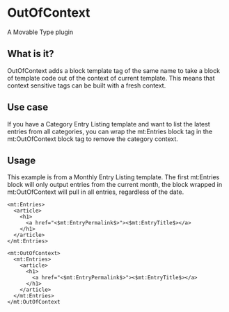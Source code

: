 # OutOfContext

A Movable Type plugin

## What is it?

OutOfContext adds a block template tag of the same name to take a block of template code out of the context of current template. This means that context sensitive tags can be built with a fresh context.

## Use case

If you have a Category Entry Listing template and want to list the latest entries from all categories, you can wrap the mt:Entries block tag in the mt:OutOfContext block tag to remove the category context.

## Usage

This example is from a Monthly Entry Listing template. The first mt:Entries block will only output entries from the current month, the block wrapped in mt:OutOfContext will pull in all entries, regardless of the date.

    <mt:Entries>
      <article>
        <h1>
          <a href="<$mt:EntryPermalink$>"><$mt:EntryTitle$></a>
        </h1>
      </article>
    </mt:Entries>

    <mt:OutOfContext>
      <mt:Entries>
        <article>
          <h1>
            <a href="<$mt:EntryPermalink$>"><$mt:EntryTitle$></a>
          </h1>
        </article>
      </mt:Entries>
    </mt:OutOfContext